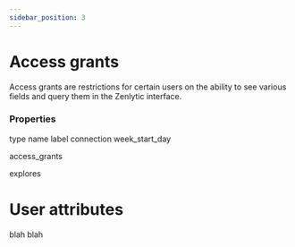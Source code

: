 ```yaml
---
sidebar_position: 3
---
```


# Access grants

Access grants are restrictions for certain users on the ability to see various fields and query them in the Zenlytic interface.



### Properties

type
name
label
connection
week_start_day

access_grants

explores


# User attributes

blah blah
